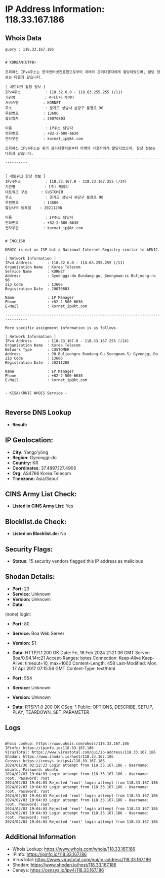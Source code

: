# IP Address Information: 118.33.167.186

## Whois Data
```
query : 118.33.167.186


# KOREAN(UTF8)

조회하신 IPv4주소는 한국인터넷진흥원으로부터 아래의 관리대행자에게 할당되었으며, 할당 정보는 다음과 같습니다.

[ 네트워크 할당 정보 ]
IPv4주소           : 118.32.0.0 - 118.63.255.255 (/11)
기관명             : 주식회사 케이티
서비스명           : KORNET
주소               : 경기도 성남시 분당구 불정로 90
우편번호           : 13606
할당일자           : 20070803

이름               : IP주소 담당자
전화번호           : +82-2-500-6630
전자우편           : kornet_ip@kt.com

조회하신 IPv4주소는 위의 관리대행자로부터 아래의 사용자에게 할당되었으며, 할당 정보는 다음과 같습니다.
--------------------------------------------------------------------------------


[ 네트워크 할당 정보 ]
IPv4주소           : 118.33.167.0 - 118.33.167.255 (/24)
기관명             : (주) 케이티
네트워크 구분      : CUSTOMER
주소               : 경기도 성남시 분당구 불정로 90
우편번호           : 13606
할당내역 등록일    : 20211208

이름               : IP주소 담당자
전화번호           : +82-2-500-6630
전자우편           : kornet_ip@kt.com


# ENGLISH

KRNIC is not an ISP but a National Internet Registry similar to APNIC.

[ Network Information ]
IPv4 Address       : 118.32.0.0 - 118.63.255.255 (/11)
Organization Name  : Korea Telecom
Service Name       : KORNET
Address            : Gyeonggi-do Bundang-gu, Seongnam-si Buljeong-ro 90
Zip Code           : 13606
Registration Date  : 20070803

Name               : IP Manager
Phone              : +82-2-500-6630
E-Mail             : kornet_ip@kt.com

--------------------------------------------------------------------------------

More specific assignment information is as follows.

[ Network Information ]
IPv4 Address       : 118.33.167.0 - 118.33.167.255 (/24)
Organization Name  : Korea Telecom
Network Type       : CUSTOMER
Address            : 90 Buljeongro Bundang-Gu Seongnam-Si Gyeonggi-Do
Zip Code           : 13606
Registration Date  : 20211208

Name               : IP Manager
Phone              : +82-2-500-6630
E-Mail             : kornet_ip@kt.com


- KISA/KRNIC WHOIS Service -


```
## Reverse DNS Lookup
- **Result:** 

## IP Geolocation:
- **City:** Yangp'yŏng
- **Region:** Gyeonggi-do
- **Country:** KR
- **Coordinates:** 37.4897,127.4906
- **Org:** AS4766 Korea Telecom
- **Timezone:** Asia/Seoul

## CINS Army List Check:
- **Listed in CINS Army List:** 
Yes

## Blocklist.de Check:
- **Listed on Blocklist.de:** 
No

## Security Flags:
- **Status:** 15 security vendors flagged this IP address as malicious

## Shodan Details:
- **Port:** 23
- **Service:** Unknown
- **Version:** Unknown
- **Data:** 
(none) login: 

- **Port:** 80
- **Service:** Boa Web Server
- **Version:** $1
- **Data:** HTTP/1.1 200 OK
Date: Fri, 16 Feb 2024 21:21:36 GMT
Server: Boa/0.94.14rc21
Accept-Ranges: bytes
Connection: Keep-Alive
Keep-Alive: timeout=10, max=1000
Content-Length: 458
Last-Modified: Mon, 17 Apr 2017 07:15:56 GMT
Content-Type: text/html



- **Port:** 554
- **Service:** Unknown
- **Version:** Unknown
- **Data:** RTSP/1.0 200 OK
CSeq: 1
Public: OPTIONS, DESCRIBE, SETUP, PLAY, TEARDOWN, SET_PARAMETER



## Logs
```

Whois Lookup: https://www.whois.com/whois/118.33.167.186
IPinfo: https://ipinfo.io/118.33.167.186
VirusTotal: https://www.virustotal.com/gui/ip-address/118.33.167.186
Shodan: https://www.shodan.io/host/118.33.167.186
Censys: https://censys.io/ipv4/118.33.167.186
2024/01/30 02:22:23 Login attempt from 118.33.167.186 - Username: ubuntu, Password: ubuntu
2024/02/03 19:04:03 Login attempt from 118.33.167.186 - Username: root, Password: root
2024/02/03 19:04:03 Rejected 'root' login attempt from 118.33.167.186
2024/02/03 19:04:03 Login attempt from 118.33.167.186 - Username: root, Password: root
2024/02/03 19:04:03 Rejected 'root' login attempt from 118.33.167.186
2024/02/03 19:04:03 Login attempt from 118.33.167.186 - Username: root, Password: root
2024/02/03 19:04:03 Rejected 'root' login attempt from 118.33.167.186
2024/02/03 19:04:03 Login attempt from 118.33.167.186 - Username: root, Password: root
2024/02/03 19:04:03 Rejected 'root' login attempt from 118.33.167.186

```
## Additional Information
- Whois Lookup: https://www.whois.com/whois/118.33.167.186
- IPinfo: https://ipinfo.io/118.33.167.186
- VirusTotal: https://www.virustotal.com/gui/ip-address/118.33.167.186
- Shodan: https://www.shodan.io/host/118.33.167.186
- Censys: https://censys.io/ipv4/118.33.167.186

